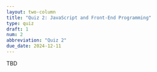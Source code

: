 ```yaml
---
layout: two-column
title: "Quiz 2: JavaScript and Front-End Programming"
type: quiz
draft: 1
num: 2
abbreviation: "Quiz 2"
due_date: 2024-12-11
---
```


TBD